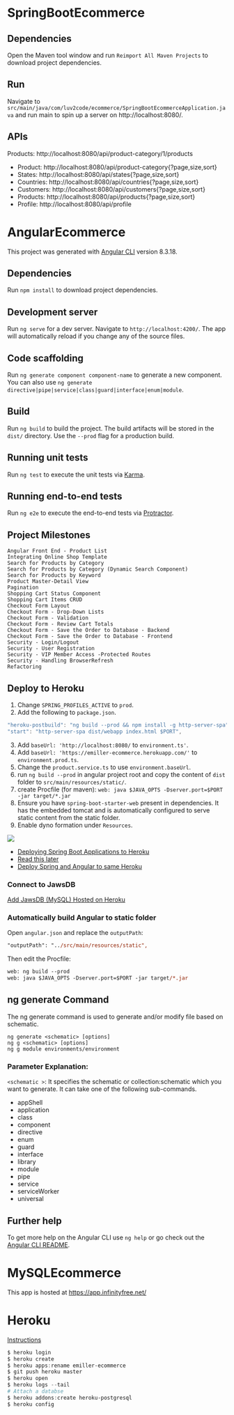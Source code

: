 # SpringBootEcommerce

## Dependencies

Open the Maven tool window and run `Reimport All Maven Projects` to download project dependencies.

## Run

Navigate to `src/main/java/com/luv2code/ecommerce/SpringBootEcommerceApplication.java` and run main to spin up a server on http://localhost:8080/.

## APIs

Products: http://localhost:8080/api/product-category/1/products

* Product: http://localhost:8080/api/product-category{?page,size,sort}
* States: http://localhost:8080/api/states{?page,size,sort}
* Countries: http://localhost:8080/api/countries{?page,size,sort}
* Customers: http://localhost:8080/api/customers{?page,size,sort}
* Products: http://localhost:8080/api/products{?page,size,sort}
* Profile: http://localhost:8080/api/profile

# AngularEcommerce

This project was generated with [Angular CLI](https://github.com/angular/angular-cli) version 8.3.18.

## Dependencies

Run `npm install` to download project dependencies.

## Development server

Run `ng serve` for a dev server. Navigate to `http://localhost:4200/`. The app will automatically reload if you change any of the source files.

## Code scaffolding

Run `ng generate component component-name` to generate a new component. You can also use `ng generate directive|pipe|service|class|guard|interface|enum|module`.

## Build

Run `ng build` to build the project. The build artifacts will be stored in the `dist/` directory. Use the `--prod` flag for a production build.

## Running unit tests

Run `ng test` to execute the unit tests via [Karma](https://karma-runner.github.io).

## Running end-to-end tests

Run `ng e2e` to execute the end-to-end tests via [Protractor](http://www.protractortest.org/).

## Project Milestones

```gherkin
Angular Front End - Product List
Integrating Online Shop Template
Search for Products by Category
Search for Products by Category (Dynamic Search Component)
Search for Products by Keyword
Product Master-Detail View
Pagination
Shopping Cart Status Component
Shopping Cart Items CRUD
Checkout Form Layout
Checkout Form - Drop-Down Lists
Checkout Form - Validation
Checkout Form - Review Cart Totals
Checkout Form - Save the Order to Database - Backend
Checkout Form - Save the Order to Database - Frontend
Security - Login/Logout
Security - User Registration
Security - VIP Member Access -Protected Routes
Security - Handling BrowserRefresh
Refactoring
```

## Deploy to Heroku

1. Change `SPRING_PROFILES_ACTIVE` to `prod`.
1. Add the following to `package.json`.
```js
"heroku-postbuild": "ng build --prod && npm install -g http-server-spa",
"start": "http-server-spa dist/webapp index.html $PORT",
```
3. Add `baseUrl: 'http://localhost:8080/` to `environment.ts'`.
1. Add `baseUrl: 'https://emiller-ecommerce.herokuapp.com/'` to `environment.prod.ts`.
1. Change the `product.service.ts` to use `environment.baseUrl`.
1. run `ng build --prod` in angular project root and copy the content of `dist` folder to `src/main/resources/static/`.
1. create Procfile (for maven): `web: java $JAVA_OPTS -Dserver.port=$PORT -jar target/*.jar`
1. Ensure you have `spring-boot-starter-web` present in dependencies. It has the embedded tomcat and is automatically configured to serve static content from the static folder.
1. Enable dyno formation under `Resources`.

![](https://i.ibb.co/0FXM9TQ/image.png)

* [Deploying Spring Boot Applications to Heroku](https://devcenter.heroku.com/articles/deploying-spring-boot-apps-to-heroku)
* [Read this later](https://dasunpubudu.wordpress.com/2018/04/17/deploying-spring-angular-mast-stack-application-in-heroku/)
* [Deploy Spring and Angular to same Heroku](https://stackoverflow.com/questions/44831611/spring-boot-angular-2-heroku-deployment)

### Connect to JawsDB

[Add JawsDB (MySQL) Hosted on Heroku](https://youtu.be/ZIYqFl6DOGQ?t=481)

### Automatically build Angular to static folder

Open `angular.json` and replace the `outputPath`:

```ps
"outputPath": "../src/main/resources/static",
```

Then edit the Procfile:

```ps
web: ng build --prod
web: java $JAVA_OPTS -Dserver.port=$PORT -jar target/*.jar
```

## ng generate Command

The ng generate command is used to generate and/or modify file based on schematic.

```
ng generate <schematic> [options]  
ng g <schematic> [options]  
ng g module environments/environment
```
### Parameter Explanation:
`<schematic >`: It specifies the schematic or collection:schematic which you want to generate. It can take one of the following sub-commands.

* appShell
* application
* class
* component
* directive
* enum
* guard
* interface
* library
* module
* pipe
* service
* serviceWorker
* universal

## Further help

To get more help on the Angular CLI use `ng help` or go check out the [Angular CLI README](https://github.com/angular/angular-cli/blob/master/README.md).

# MySQLEcommerce

This app is hosted at https://app.infinityfree.net/

# Heroku

[Instructions](https://devcenter.heroku.com/articles/deploying-spring-boot-apps-to-heroku)

```powershell
$ heroku login
$ heroku create
$ heroku apps:rename emiller-ecommerce
$ git push heroku master
$ heroku open
$ heroku logs --tail
# Attach a databse
$ heroku addons:create heroku-postgresql
$ heroku config
```